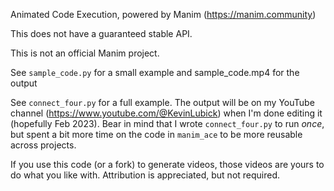 Animated Code Execution, powered by Manim (https://manim.community)

This does not have a guaranteed stable API.

This is not an official Manim project.

See `sample_code.py` for a small example and sample_code.mp4 for the output

See `connect_four.py` for a full example. The output will be on my YouTube
channel (https://www.youtube.com/@KevinLubick) when I'm done editing it (hopefully Feb 2023).
Bear in mind that I wrote `connect_four.py` to run *once*,
but spent a bit more time on the code in `manim_ace` to be more reusable across projects.

If you use this code (or a fork) to generate videos, those videos are yours to do what you like with.
Attribution is appreciated, but not required.

